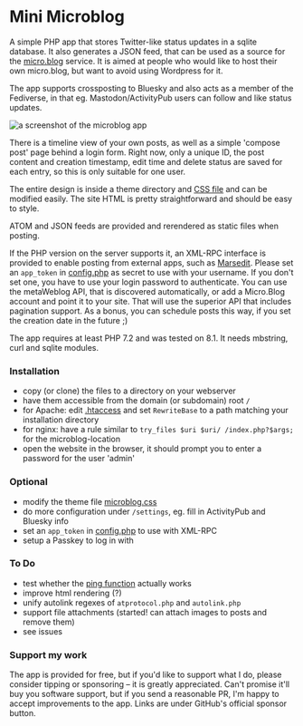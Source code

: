 # Mini Microblog

A simple PHP app that stores Twitter-like status updates in a sqlite database. It also generates a JSON feed, that can be used as a source for the [micro.blog](https://micro.blog/) service. It is aimed at people who would like to host their own micro.blog, but want to avoid using Wordpress for it.

The app supports crossposting to Bluesky and also acts as a member of the Fediverse, in that eg. Mastodon/ActivityPub users can follow and like status updates.

![a screenshot of the microblog app](https://user-images.githubusercontent.com/1279725/34184164-9567a4b2-e51e-11e7-9317-d737ef3423f0.png)

There is a timeline view of your own posts, as well as a simple 'compose post' page behind a login form. Right now, only a unique ID, the post content and creation timestamp, edit time and delete status are saved for each entry, so this is only suitable for one user.

The entire design is inside a theme directory and [CSS file](css/microblog/microblog.css) and can be modified easily. The site HTML is pretty straightforward and should be easy to style.

ATOM and JSON feeds are provided and rerendered as static files when posting.

If the PHP version on the server supports it, an XML-RPC interface is provided to enable posting from external apps, such as [Marsedit](https://redsweater.com/marsedit/). Please set an `app_token` in [config.php](config-dist.php#L28) as secret to use with your username. If you don't set one, you have to use your login password to authenticate. You can use the metaWeblog API, that is discovered automatically, or add a Micro.Blog account and point it to your site. That will use the superior API that includes pagination support. As a bonus, you can schedule posts this way, if you set the creation date in the future ;)

The app requires at least PHP 7.2 and was tested on 8.1. It needs mbstring, curl and sqlite modules.

### Installation

- copy (or clone) the files to a directory on your webserver
- have them accessible from the domain (or subdomain) root `/`
- for Apache: edit [.htaccess](.htaccess) and set `RewriteBase` to a path matching your installation directory
- for nginx: have a rule similar to `try_files $uri $uri/ /index.php?$args;` for the microblog-location
- open the website in the browser, it should prompt you to enter a password for the user 'admin'

### Optional

- modify the theme file [microblog.css](css/microblog/microblog.css)
- do more configuration under `/settings`, eg. fill in ActivityPub and Bluesky info
- set an `app_token` in [config.php](config-dist.php#L28) to use with XML-RPC
- setup a Passkey to log in with

### To Do

- test whether the [ping function](http://help.micro.blog/2017/api-feeds/) actually works
- improve html rendering (?)
- unify autolink regexes of `atprotocol.php` and `autolink.php`
- support file attachments (started! can attach images to posts and remove them)
- see issues

### Support my work

The app is provided for free, but if you'd like to support what I do, please consider tipping or sponsoring – it is greatly appreciated. Can't promise it'll buy you software support, but if you send a reasonable PR, I'm happy to accept improvements to the app. Links are under GitHub's official sponsor button.
